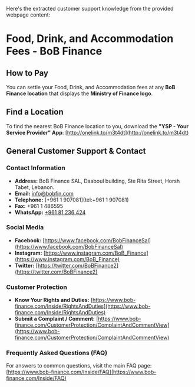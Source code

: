 Here's the extracted customer support knowledge from the provided webpage content:

# Food, Drink, and Accommodation Fees - BoB Finance

## How to Pay

You can settle your Food, Drink, and Accommodation fees at any **BoB Finance location** that displays the **Ministry of Finance logo**.

## Find a Location

To find the nearest BoB Finance location to you, download the **"YSP - Your Service Provider" App**:
[http://onelink.to/m3t4dt](http://onelink.to/m3t4dt)

## General Customer Support & Contact

### Contact Information

*   **Address:** BoB Finance SAL, Daaboul building, Ste Rita Street, Horsh Tabet, Lebanon.
*   **Email:** [info@bobfin.com](mailto:info@bobfin.com)
*   **Telephone:** [+961 1 907081](tel:+961 1 907081)
*   **Fax:** +961 1 486595
*   **WhatsApp:** [+961 81 236 424](https://api.whatsapp.com/send?phone=96181236424)

### Social Media

*   **Facebook:** [https://www.facebook.com/BobFinanceSal](https://www.facebook.com/BobFinanceSal)
*   **Instagram:** [https://www.instagram.com/BoB_Finance](https://www.instagram.com/BoB_Finance)
*   **Twitter:** [https://twitter.com/BoBFinance2](https://twitter.com/BoBFinance2)

### Customer Protection

*   **Know Your Rights and Duties:** [https://www.bob-finance.com/Inside/RightsAndDuties](https://www.bob-finance.com/Inside/RightsAndDuties)
*   **Submit a Complaint / Comment:** [https://www.bob-finance.com/CustomerProtection/ComplaintAndCommentView](https://www.bob-finance.com/CustomerProtection/ComplaintAndCommentView)

### Frequently Asked Questions (FAQ)

For answers to common questions, visit the main FAQ page: [https://www.bob-finance.com/Inside/FAQ](https://www.bob-finance.com/Inside/FAQ)
